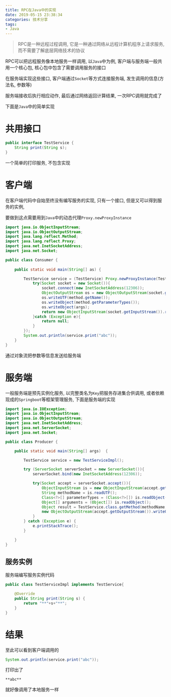 ```yaml
---
title: RPC在Java中的实现
date: 2019-05-15 23:38:34
categories: 技术分享
tags:
- Java
---
```


> RPC是一种远程过程调用, 它是一种通过网络从远程计算机程序上请求服务, 而不需要了解底层网络技术的协议

RPC可以把远程服务像本地服务一样调用, 以`Java`中为例, 客户端与服务端一般共用一个核心包, 核心包中包含了需要调用服务的接口

在服务端实现这些接口, 客户端通过`Socket`等方式连接服务端, 发生调用的信息(方法名, 参数等)

服务端接收后执行相应动作, 最后通过网络返回计算结果, 一次RPC调用就完成了

下面是`Java`中的简单实现

# 共用接口

```Java
public interface TestService {
    String print(String s);
}
```

一个简单的打印服务, 不包含实现



# 客户端

在客户端代码中自始至终没有编写服务的实现, 只有一个接口, 但是又可以得到服务的实例, 

要做到这点需要用到`Java`中的动态代理`Proxy.newProxyInstance`

```Java
import java.io.ObjectInputStream;
import java.io.ObjectOutputStream;
import java.lang.reflect.Method;
import java.lang.reflect.Proxy;
import java.net.InetSocketAddress;
import java.net.Socket;

public class Consumer {
    
    public static void main(String[] as) {

        TestService service = (TestService) Proxy.newProxyInstance(TestService.class.getClassLoader(), new Class<?>[]{TestService.class}, (Object proxy, Method method, Object[] args) -> {
            try(Socket socket = new Socket()){
                socket.connect(new InetSocketAddress(12306));
                ObjectOutputStream os = new ObjectOutputStream(socket.getOutputStream());
                os.writeUTF(method.getName());
                os.writeObject(method.getParameterTypes());
                os.writeObject(args);
                return new ObjectInputStream(socket.getInputStream()).readObject();
            }catch (Exception e){
                return null;
            }
        });
        System.out.println(service.print("abc"));
    }
}
```

通过对象流把参数等信息发送给服务端



# 服务端

一般服务端是预先实例化服务, 以完整类名为`Key`把服务存进集合供调用, 或者依赖现成的`Springboot`等框架管理服务, 下面是服务端的实现

```Java
import java.io.IOException;
import java.io.ObjectInputStream;
import java.io.ObjectOutputStream;
import java.net.InetSocketAddress;
import java.net.ServerSocket;
import java.net.Socket;

public class Producer {

    public static void main(String[] args)  {

        TestService service = new TestServiceImpl();

        try (ServerSocket serverSocket = new ServerSocket()){
            serverSocket.bind(new InetSocketAddress(12306));

            try(Socket accept = serverSocket.accept()){
                ObjectInputStream is = new ObjectInputStream(accept.getInputStream());
                String methodName = is.readUTF();
                Class<?>[] parameterTypes = (Class<?>[]) is.readObject();
                Object[] arguments = (Object[]) is.readObject();
                Object result = TestService.class.getMethod(methodName,parameterTypes).invoke(service,arguments);
                new ObjectOutputStream(accept.getOutputStream()).writeObject(result);
            }
        } catch (Exception e) {
            e.printStackTrace();
        }

    }
}
```



## 服务实例

服务端编写服务实例代码

```Java
public class TestServiceImpl implements TestService{

    @Override
    public String print(String s) {
        return "**"+s+"**";
    }
}
```





# 结果

至此可以看到客户端调用的

```Java
System.out.println(service.print("abc"));
```

打印出了

```
**abc**
```

就好像调用了本地服务一样
